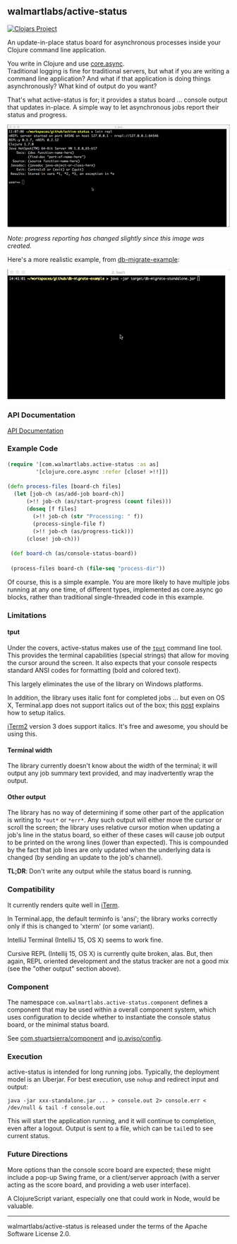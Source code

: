 ## walmartlabs/active-status

[![Clojars Project](http://clojars.org/walmartlabs/active-status/latest-version.svg)](http://clojars.org/walmartlabs/active-status)

An update-in-place status board for asynchronous processes inside your Clojure command line application.

You write in Clojure and use [core.async](https://github.com/clojure/core.async).  
Traditional logging is fine for traditional servers, but what if you are writing a command line application?
And what if that application is doing things asynchronously?  What kind of output do you want?

That's what active-status is for; it provides a status board ... console output that updates in-place.
A simple way to let asynchronous jobs report their status and progress.

![batman demo](images/active-progress-batman-demo.gif)

*Note: progress reporting has changed slightly since this image was created.*

Here's a more realistic example, from [db-migrate-example](https://github.com/hlship/db-migrate-example):

![database migration demo](images/db-migrate.gif)

### API Documentation

[API Documentation](http://walmartlabs.github.io/active-status/)

### Example Code

```clojure
(require '[com.walmartlabs.active-status :as as]
         '[clojure.core.async :refer [close! >!!]])

(defn process-files [board-ch files]
  (let [job-ch (as/add-job board-ch)]
      (>!! job-ch (as/start-progress (count files)))
      (doseq [f files]
        (>!! job-ch (str "Processing: " f))
        (process-single-file f)
        (>!! job-ch (as/progress-tick)))
      (close! job-ch)))
      
 (def board-ch (as/console-status-board))
             
 (process-files board-ch (file-seq "process-dir"))                   
```

Of course, this is a simple example. You are more likely to have multiple jobs running at any one time,
of different types, implemented as core.async go blocks, rather than traditional single-threaded code
in this example.


### Limitations


#### tput

Under the covers, active-status makes use of the [`tput`](https://en.wikipedia.org/wiki/Tput) command line tool.
This provides the terminal capabilities (special strings) that allow for moving the cursor around the
screen. It also expects that your console respects standard ANSI codes for formatting (bold and colored
text).

This largely eliminates the use of the library on Windows platforms.

In addition, the library uses italic font for completed jobs ... but even on OS X, Terminal.app
does not support italics out of the box; this [post](https://alexpearce.me/2014/05/italics-in-iterm2-vim-tmux/)
explains how to setup italics. 

[iTerm2](https://iterm2.com/) version 3 does support italics.
It's free and awesome, you should be using this.

#### Terminal width

The library currently doesn't know about the width of the terminal; it will output any job summary text provided, and
may inadvertently wrap the output.

#### Other output
 
The library has no way of determining if some other part of the application is writing to `*out*` or `*err*`.
Any such output will either move the cursor or scroll the screen; the library uses relative cursor motion
when updating a job's line in the status board,
so either of these cases will cause job output to be printed on the wrong lines (lower than expected). 
This is compounded by the fact that job lines are only updated when the underlying data is changed (by sending an 
update to the job's channel).

**TL;DR**: Don't write any output while the status board is running.

### Compatibility

It currently renders quite well in [iTerm](https://www.iterm2.com/).

In Terminal.app, the default terminfo is 'ansi'; the library works correctly only if this is changed to 'xterm' (or some variant).

IntelliJ Terminal (IntelliJ 15, OS X) seems to work fine.

Cursive REPL (Intellij 15, OS X) is currently quite broken, alas.
But, then again, REPL oriented development and the
status tracker are not a good mix (see the "other output" section above).

### Component

The namespace `com.walmartlabs.active-status.component` defines a component that may be used
within a overall component system, which uses configuration to decide whether
to instantiate the console status board, or the minimal status board.
 
See [com.stuartsierra/component](https://github.com/stuartsierra/component) 
and [io.aviso/config](https://github.com/AvisoNovate/config).

### Execution

active-status is intended for long running jobs.
Typically, the deployment model is an Uberjar.
For best execution, use `nohup` and redirect input and output:

    java -jar xxx-standalone.jar ... > console.out 2> console.err < /dev/null & tail -f console.out
    
This will start the application running, and it will continue to completion,
even after a logout.
Output is sent to a file, which can be `tail`ed to see current status.


### Future Directions

More options than the console score board are expected; these might include a pop-up Swing frame, or
a client/server approach (with a server acting as the score board, and providing a web user interface).

A ClojureScript variant, especially one that could work in Node, would be valuable.

----

walmartlabs/active-status is released under the terms of the Apache Software License 2.0.
